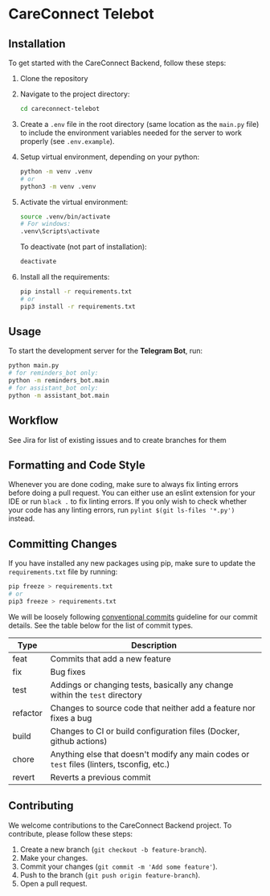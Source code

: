 # CareConnect Telebot

## Installation

To get started with the CareConnect Backend, follow these steps:

1. Clone the repository
2. Navigate to the project directory:
   ```bash
   cd careconnect-telebot
   ```
3. Create a `.env` file in the root directory (same location as the `main.py` file) to include the environment variables needed for the server to work properly (see `.env.example`).

4. Setup virtual environment, depending on your python:

   ```bash
   python -m venv .venv
   # or
   python3 -m venv .venv
   ```

5. Activate the virtual environment:

   ```bash
   source .venv/bin/activate
   # For windows:
   .venv\Scripts\activate
   ```

   To deactivate (not part of installation):

   ```bash
   deactivate
   ```

6. Install all the requirements:
   ```bash
   pip install -r requirements.txt
   # or
   pip3 install -r requirements.txt
   ```

## Usage

To start the development server for the **Telegram Bot**, run:

```bash
python main.py
# for reminders_bot only:
python -m reminders_bot.main
# for assistant_bot only:
python -m assistant_bot.main
```

## Workflow

See Jira for list of existing issues and to create branches for them

## Formatting and Code Style

Whenever you are done coding, make sure to always fix linting errors before doing a pull request. You can either use an eslint extension for your IDE or run `black .` to fix linting errors. If you only wish to check whether your code has any linting errors, run `pylint $(git ls-files '*.py')` instead.

## Committing Changes

If you have installed any new packages using pip, make sure to update the `requirements.txt` file by running:

```bash
pip freeze > requirements.txt
# or
pip3 freeze > requirements.txt
```

We will be loosely following [conventional commits](https://www.conventionalcommits.org/en/v1.0.0/) guideline for our commit details. See the table below for the list of commit types.

| Type     | Description                                                                                |
| -------- | ------------------------------------------------------------------------------------------ |
| feat     | Commits that add a new feature                                                             |
| fix      | Bug fixes                                                                                  |
| test     | Addings or changing tests, basically any change within the `test` directory                |
| refactor | Changes to source code that neither add a feature nor fixes a bug                          |
| build    | Changes to CI or build configuration files (Docker, github actions)                        |
| chore    | Anything else that doesn't modify any main codes or `test` files (linters, tsconfig, etc.) |
| revert   | Reverts a previous commit                                                                  |

## Contributing

We welcome contributions to the CareConnect Backend project. To contribute, please follow these steps:

1. Create a new branch (`git checkout -b feature-branch`).
2. Make your changes.
3. Commit your changes (`git commit -m 'Add some feature'`).
4. Push to the branch (`git push origin feature-branch`).
5. Open a pull request.
